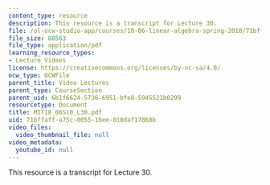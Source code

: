 ```yaml
---
content_type: resource
description: This resource is a transcript for Lecture 30.
file: /ol-ocw-studio-app/courses/18-06-linear-algebra-spring-2010/71bffaffa75c005516ee010daf17868b_MIT18_06S10_L30.pdf
file_size: 88563
file_type: application/pdf
learning_resource_types:
- Lecture Videos
license: https://creativecommons.org/licenses/by-nc-sa/4.0/
ocw_type: OCWFile
parent_title: Video Lectures
parent_type: CourseSection
parent_uid: 6b1f6624-5736-6951-bfe8-5945521b0299
resourcetype: Document
title: MIT18_06S10_L30.pdf
uid: 71bffaff-a75c-0055-16ee-010daf17868b
video_files:
  video_thumbnail_file: null
video_metadata:
  youtube_id: null
---
```

This resource is a transcript for Lecture 30.